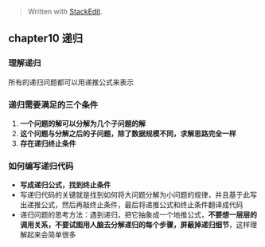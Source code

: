 


> Written with [StackEdit](https://stackedit.io/).


## chapter10 递归
### 理解递归
所有的递归问题都可以用递推公式来表示

### 递归需要满足的三个条件
1. **一个问题的解可以分解为几个子问题的解**
2. **这个问题与分解之后的子问题，除了数据规模不同，求解思路完全一样**
3. **存在递归终止条件**

### 如何编写递归代码
* **写成递归公式，找到终止条件**
* 写递归代码的关键就是找到如何将大问题分解为小问题的规律，并且基于此写出递推公式，然后再敲终止条件，最后将递推公式和终止条件翻译成代码
* 递归问题的思考方法：遇到递归，把它抽象成一个地推公式，**不要想一层层的调用关系，不要试图用人脑去分解递归的每个步骤，屏蔽掉递归细节**，这样理解起来会简单很多

<!--stackedit_data:
eyJoaXN0b3J5IjpbMzc0OTg0NjY0XX0=
-->